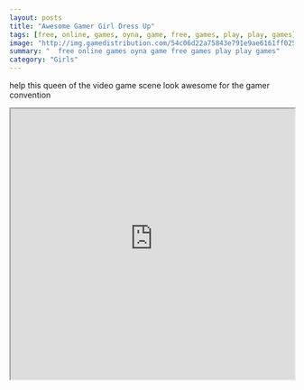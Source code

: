 ```yaml
---
layout: posts
title: "Awesome Gamer Girl Dress Up"
tags: [free, online, games, oyna, game, free, games, play, play, games]
image: "http://img.gamedistribution.com/54c06d22a75843e791e9ae6161ff025d.jpg"
summary: "  free online games oyna game free games play play games"
category: "Girls"
---
```


help this queen of the video game scene look awesome for the gamer convention

<iframe width="100%" height="480px;" src="http://flash.gamedistribution.com?game=54c06d22a75843e791e9ae6161ff025d"></iframe>